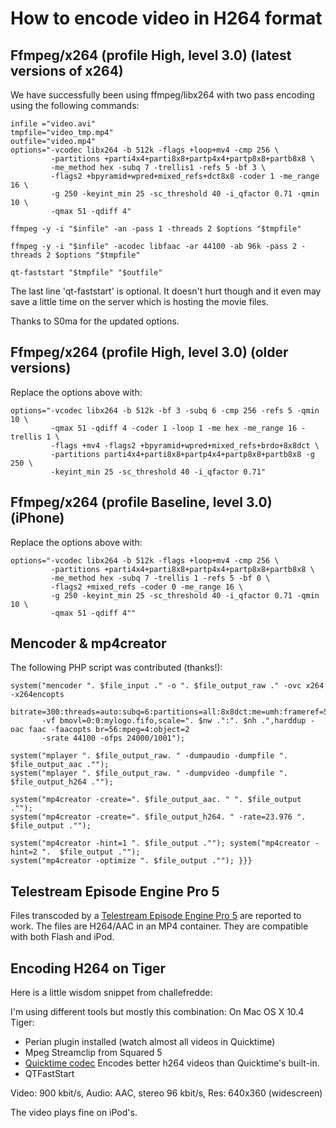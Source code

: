 # How to encode video in H264 format

## Ffmpeg/x264 (profile High, level 3.0) (latest versions of x264)

We have successfully been using ffmpeg/libx264 with two pass encoding using the
following commands:

```
infile ="video.avi" 
tmpfile="video_tmp.mp4" 
outfile="video.mp4"
options="-vcodec libx264 -b 512k -flags +loop+mv4 -cmp 256 \ 
         -partitions +parti4x4+parti8x8+partp4x4+partp8x8+partb8x8 \
         -me_method hex -subq 7 -trellis1 -refs 5 -bf 3 \
         -flags2 +bpyramid+wpred+mixed_refs+dct8x8 -coder 1 -me_range 16 \
         -g 250 -keyint_min 25 -sc_threshold 40 -i_qfactor 0.71 -qmin 10 \ 
         -qmax 51 -qdiff 4"

ffmpeg -y -i "$infile" -an -pass 1 -threads 2 $options "$tmpfile"

ffmpeg -y -i "$infile" -acodec libfaac -ar 44100 -ab 96k -pass 2 -threads 2 $options "$tmpfile"

qt-faststart "$tmpfile" "$outfile"
```

The last line 'qt-faststart' is optional. It doesn't hurt though and it even may
save a little time on the server which is hosting the movie files.

Thanks to S0ma for the updated options.

## Ffmpeg/x264 (profile High, level 3.0) (older versions)

Replace the options above with:

```
options="-vcodec libx264 -b 512k -bf 3 -subq 6 -cmp 256 -refs 5 -qmin 10 \
         -qmax 51 -qdiff 4 -coder 1 -loop 1 -me hex -me_range 16 -trellis 1 \ 
         -flags +mv4 -flags2 +bpyramid+wpred+mixed_refs+brdo+8x8dct \
         -partitions parti4x4+parti8x8+partp4x4+partp8x8+partb8x8 -g 250 \ 
         -keyint_min 25 -sc_threshold 40 -i_qfactor 0.71"
```

## Ffmpeg/x264 (profile Baseline, level 3.0) (iPhone)

Replace the options above with:

```
options="-vcodec libx264 -b 512k -flags +loop+mv4 -cmp 256 \ 
         -partitions +parti4x4+parti8x8+partp4x4+partp8x8+partb8x8 \ 
         -me_method hex -subq 7 -trellis 1 -refs 5 -bf 0 \ 
         -flags2 +mixed_refs -coder 0 -me_range 16 \ 
         -g 250 -keyint_min 25 -sc_threshold 40 -i_qfactor 0.71 -qmin 10 \ 
         -qmax 51 -qdiff 4""
```

## Mencoder & mp4creator

The following PHP script was contributed (thanks!):

```
system("mencoder ". $file_input ." -o ". $file_output_raw ." -ovc x264 -x264encopts
       bitrate=300:threads=auto:subq=6:partitions=all:8x8dct:me=umh:frameref=5:bframes=3:b_pyramid:weight_b
       -vf bmovl=0:0:mylogo.fifo,scale=". $nw .":". $nh .",harddup -oac faac -faacopts br=56:mpeg=4:object=2 
       -srate 44100 -ofps 24000/1001");

system("mplayer ". $file_output_raw. " -dumpaudio -dumpfile ". $file_output_aac .""); 
system("mplayer ". $file_output_raw. " -dumpvideo -dumpfile ".  $file_output_h264 ."");

system("mp4creator -create=". $file_output_aac. " ". $file_output ."");
system("mp4creator -create=". $file_output_h264. " -rate=23.976 ". $file_output ."");

system("mp4creator -hint=1 ". $file_output .""); system("mp4creator -hint=2 ".  $file_output .""); 
system("mp4creator -optimize ". $file_output .""); }}}
```

## Telestream Episode Engine Pro 5

Files transcoded by a [Telestream Episode Engine Pro 5](http://www.telestream.net/products/episode_engine.htm)
are reported to work. The files are H264/AAC in an MP4 container. They are 
compatible with both Flash and iPod.

## Encoding H264 on Tiger

Here is a little wisdom snippet from challefredde:

I'm using different tools but mostly this combination: On Mac OS X 10.4 Tiger:

- Perian plugin installed (watch almost all videos in Quicktime)
- Mpeg Streamclip from Squared 5
- [Quicktime codec](http://www.macupdate.com/info.php/id/20273/x264-quicktime-codec)
  Encodes better h264 videos than Quicktime's built-in.
- QTFastStart

Video: 900 kbit/s, Audio: AAC, stereo 96 kbit/s, Res: 640x360 (widescreen)

The video plays fine on iPod's.

